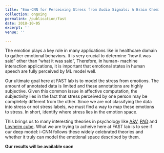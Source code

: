 ```yaml
---
title: "Emo-CNN for Perceiving Stress from Audio Signals: A Brain Chemistry Approach"
collection: ongoing
permalink: /publication/fast
date: 2018-10-05
excerpt: ''
venue: ''

---
```


The emotion plays a key role in many applications like in healthcare domain to gather emotional behaviors. It is very crucial to determine “how it was said” other than “what it was said”,
Therefore, in human- machine interaction applications, it is important that emotional states in human speech are fully perceived by ML model well.

Our ultimate goal here at FAST lab is to model the stress from emotions. The amount of annotated data is limited and these annotations are highly subjective. Given this common issue in affective computation, the subjectivity lies in the fact that stress perceived by one person may be completely different from the other. Since we are not classifying the data into stress or not stress labels, we must find a way to map these emotions to stress. In short, identify where stress lies in the emotion space. 

This brings us to many interesting theories in psychology like [A&V](https://en.wikipedia.org/wiki/Emotion_classification), [PAD](https://en.wikipedia.org/wiki/PAD_emotional_state_model) and [Lovheim cube](https://en.wikipedia.org/wiki/L%C3%B6vheim_cube_of_emotion). What we are trying to acheive here at FAST lab is to see if our deep model: i-CNN follows these widely celebrated theories and whether it truly can model the emotional space described by them. 

**Our results will be available soon**

